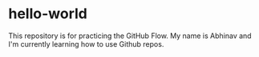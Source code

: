 # hello-world
This repository is for practicing the GitHub Flow.
My name is Abhinav and I'm currently learning how to use Github repos.
